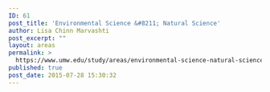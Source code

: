 ```yaml
---
ID: 61
post_title: 'Environmental Science &#8211; Natural Science'
author: Lisa Chinn Marvashti
post_excerpt: ""
layout: areas
permalink: >
  https://www.umw.edu/study/areas/environmental-science-natural-science/
published: true
post_date: 2015-07-28 15:30:32
---
```


<!-- Types Custom Fields: -->

<!-- End Types Custom Fields -->